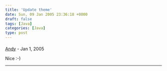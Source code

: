 ```yaml
---
title: 'Update theme'
date: Sun, 09 Jan 2005 23:36:18 +0000
draft: false
tags: [Java]
categories: [Java]
type: post
---
```



#### 
[Andy](http://jroller.com/page/anandn "anandn@swissinfo.org") - <time datetime="2005-01-10 01:01:29">Jan 1, 2005</time>

Nice :-)
<hr />
